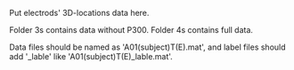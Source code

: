 Put electrods' 3D-locations data here.

Folder 3s contains data without P300.
Folder 4s contains full data.

Data files should be named as 'A01(subject)T(E).mat', and label files should add '_lable' like 'A01(subject)T(E)_lable.mat'.